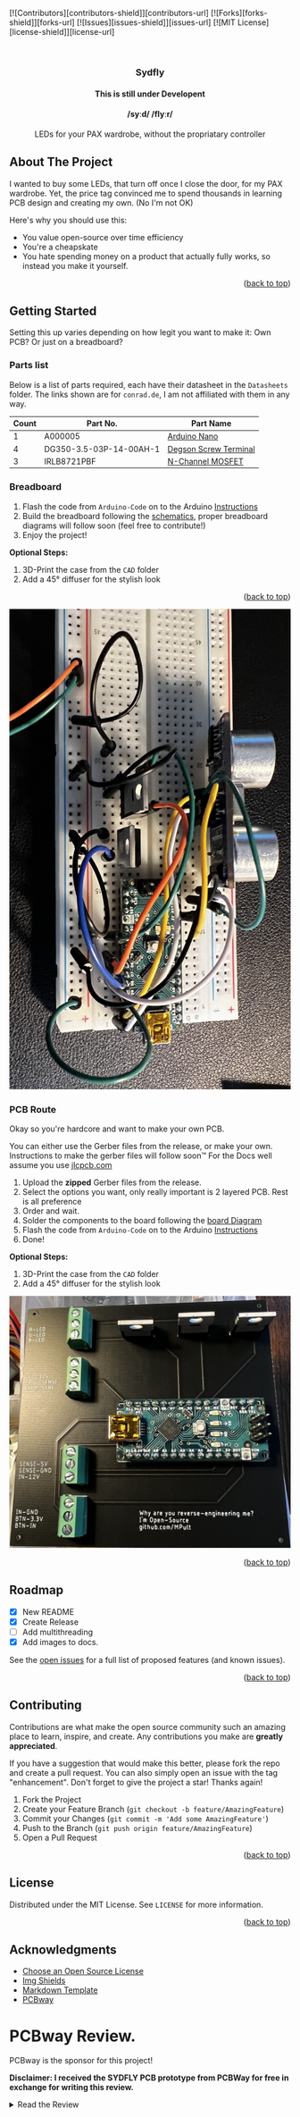 <a name="readme-top"></a>
[![Contributors][contributors-shield]][contributors-url]
[![Forks][forks-shield]][forks-url]
[![Issues][issues-shield]][issues-url]
[![MIT License][license-shield]][license-url]

<!-- PROJECT LOGO -->
<br />
<div align="center">
  <a href="https://github.com/mpult/sydfly">
  </a>

  <h3 align="center">Sydfly</h3>
  <h4>This is still under Developent</h4> 
  <h4> /syːd/ /flyːr/ </h4>
  <p align="center">
     LEDs for your PAX wardrobe, without the propriatary controller
    <!--<br />
    <a href="https://github.com/mpult/sydfly">View Demo</a>
    ·
    <a href="https://github.com/mpult/sydfly/issues">Report Bug</a>
    ·
    <a href="https://github.com/mpult/sydfly/issues">Request Feature</a>
  </p> -->
</div>


<!-- ABOUT THE PROJECT -->
## About The Project

<!-- [![Product Name Screen Shot][product-screenshot]](https://example.com) -->

I wanted to buy some LEDs, that turn off once I close the door, for my PAX wardrobe. Yet, the price tag convinced me to spend thousands in learning PCB design and creating my own. (No I'm not OK) 

Here's why you should use this:
* You value open-source over time efficiency
* You're a cheapskate
* You hate spending money on a product that actually fully works, so instead you make it yourself.

<p align="right">(<a href="#readme-top">back to top</a>)</p>

<!-- GETTING STARTED -->
## Getting Started

Setting this up varies depending on how legit you want to make it: Own PCB? Or just on a breadboard?
### Parts list

Below is a list of parts required, each have their datasheet in the ``Datasheets`` folder. The links shown are for ``conrad.de``, I am not affiliated with them in any way.

| Count | Part No.                | Part Name                                                                                                                                       |
| ----- | ----------------------- | ----------------------------------------------------------------------------------------------------------------------------------------------- |
| 1     | A000005                 | [Arduino Nano](https://www.conrad.de/de/p/arduino-board-nano-core-nano-atmega328-1172623.html)                                                  |
| 4     | DG350-3.5-03P-14-00AH-1 | [Degson Screw Terminal](https://www.conrad.de/de/p/degson-dg350-3-5-03p-14-00ah-1-schraubklemmblock-2-mm-polzahl-num-3-gruen-1-st-1327185.html) |
| 3     | IRLB8721PBF             | [N-Channel MOSFET](https://www.conrad.de/de/p/infineon-technologies-irlb8721pbf-mosfet-1-n-kanal-65-w-to-220ab-161166.html)                     |
### Breadboard

1. Flash the code from ``Arduino-Code`` on to the Arduino [Instructions](https://support.arduino.cc/hc/en-us/articles/4733418441116-Upload-a-sketch-in-Arduino-IDE)
2. Build the breadboard following the [schematics](./Own-Schematics/Schematics.pdf), proper breadboard diagrams will follow soon (feel free to contribute!)
3. Enjoy the project!

**Optional Steps:**
1. 3D-Print the case from the ``CAD`` folder
2. Add a 45° diffuser for the stylish look

<p align="right">(<a href="#readme-top">back to top</a>)</p>

![Breadboard Image](./docs/Breadboard.JPG)

### PCB Route

Okay so you're hardcore and want to make your own PCB.

You can either use the Gerber files from the release, or make your own. Instructions to make the gerber files will follow soon™
For the Docs well assume you use [jlcpcb.com](https://jlcpcb.com)
1. Upload the **zipped** Gerber files from the release.
2. Select the options you want, only really important is 2 layered PCB. Rest is all preference
3. Order and wait.
4. Solder the components to the board following the [board Diagram](./Own-Schematics/Board.pdf)
5. Flash the code from ``Arduino-Code`` on to the Arduino [Instructions](https://support.arduino.cc/hc/en-us/articles/4733418441116-Upload-a-sketch-in-Arduino-IDE)
6. Done!

**Optional Steps:**
1. 3D-Print the case from the ``CAD`` folder
2. Add a 45° diffuser for the stylish look

![PC IMAGE](./docs/PCB.JPG)


<p align="right">(<a href="#readme-top">back to top</a>)</p>



<!-- ROADMAP -->
## Roadmap

- [x] New README
- [x] Create Release
- [ ] Add multithreading
- [x] Add images to docs.

See the [open issues](https://github.com/mpult/sydfly/issues) for a full list of proposed features (and known issues).

<p align="right">(<a href="#readme-top">back to top</a>)</p>



<!-- CONTRIBUTING -->
## Contributing

Contributions are what make the open source community such an amazing place to learn, inspire, and create. Any contributions you make are **greatly appreciated**.

If you have a suggestion that would make this better, please fork the repo and create a pull request. You can also simply open an issue with the tag "enhancement".
Don't forget to give the project a star! Thanks again!

1. Fork the Project
2. Create your Feature Branch (`git checkout -b feature/AmazingFeature`)
3. Commit your Changes (`git commit -m 'Add some AmazingFeature'`)
4. Push to the Branch (`git push origin feature/AmazingFeature`)
5. Open a Pull Request

<p align="right">(<a href="#readme-top">back to top</a>)</p>



<!-- LICENSE -->
## License

Distributed under the MIT License. See `LICENSE` for more information.

<p align="right">(<a href="#readme-top">back to top</a>)</p>

<!-- ACKNOWLEDGMENTS -->
## Acknowledgments

* [Choose an Open Source License](https://choosealicense.com)
* [Img Shields](https://shields.io)
* [Markdown Template](https://github.com/othneildrew/Best-README-Template)
* [PCBway](https://pcbway.com)

# PCBway Review.

PCBway is the sponsor for this project!

**Disclaimer: I received the SYDFLY PCB prototype from PCBWay for free in exchange for writing this review.**
<details>
<summary>Read the Review</summary>
When it comes to open-source PCB projects, the quality of the prototypes can make a significant difference in the overall success of your project. I recently had the opportunity to try out PCBWay's services for the SYDFLY project, and I must say I'm quite impressed with the experience.

Packaging:
First impressions matter, and PCBWay started off on the right foot with their packaging. The PCBs were carefully wrapped in bubble wrap and vacuum-sealed, ensuring that they arrived in pristine condition. This level of care in packaging demonstrates a commitment to quality and customer satisfaction.

Quality Assurance:
Upon opening the package, I examined the PCBs closely for defects. I'm pleased to report that there were none to be found. The boards looked immaculate, and the solder mask and silkscreen printing were sharp and well-executed. I also conducted a thorough conductivity and shorts check, and everything passed with flying colors. This attention to detail and quality control is crucial.

Finish Selection:
One important piece of advice I'd like to share is the importance of choosing the right finish for your PCBs. PCBWay offers a variety of finish options, and it's essential to select the one that suits your project. In my experience, the lead-free finish worked perfectly. However, it's worth noting that if you're not familiar with different finishes, seeking guidance is advisable to ensure compatibility with your components.

Shipping Speed and Cost:
I was pleasantly surprised by the efficiency of PCBWay's shipping service. Not only was it faster, but it was also more cost-effective compared to my previous experience with another PCB manufacturer. This is a significant advantage for anyone looking to get their prototypes quickly without breaking the bank.

Overall Impressions:
In conclusion, my experience with PCBWay for the SYDFLY project has been overwhelmingly positive. The quality of the PCBs, the attention to detail, and the reliable shipping service all contribute to an excellent overall experience. It's worth noting that the quality is on par with some of the more well-known PCB manufacturers like JLCPCB, which speaks volumes about PCBWay's capabilities.

In the interest of full transparency, I did receive these SYDFLY PCB prototypes from PCBWay at no cost in exchange for this review. However, I want to emphasize that my assessment is based solely on the quality of the product and the overall experience.

If you're working on an open-source PCB project like SYDFLY, I highly recommend giving PCBWay a try. Their commitment to quality, fast and affordable shipping, and range of finish options make them a strong contender in the PCB manufacturing space.

</detials>
<!-- MARKDOWN LINKS & IMAGES -->
<!-- https://www.markdownguide.org/basic-syntax/#reference-style-links -->
[contributors-shield]: https://img.shields.io/github/contributors/mpult/sydfly.svg?style=for-the-badge
[contributors-url]: https://github.com/mpult/sydfly/graphs/contributors
[forks-shield]: https://img.shields.io/github/forks/mpult/sydfly.svg?style=for-the-badge
[forks-url]: https://github.com/mpult/sydfly/network/members
[stars-shield]: https://img.shields.io/github/stars/mpult/sydfly.svg?style=for-the-badge
[stars-url]: https://github.com/mpult/sydfly/stargazers
[issues-shield]: https://img.shields.io/github/issues/mpult/sydfly.svg?style=for-the-badge
[issues-url]: https://github.com/mpult/sydfly/issues
[license-shield]: https://img.shields.io/github/license/mpult/sydfly.svg?style=for-the-badge
[license-url]: https://github.com/mpult/sydfly/blob/main/LICENSE
[product-screenshot]: images/screenshot.png
